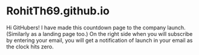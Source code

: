 # RohitTh69.github.io
Hi GitHubers! I have made this countdown page to the company launch.(Similarly as a landing page too.)
On the right side when you will subscribe by entering your email, you will get a notification of launch in your email as the clock hits zero.
